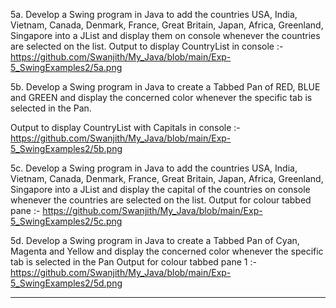 5a. Develop a Swing program in Java to add the countries USA, India, Vietnam, Canada,
Denmark, France, Great Britain, Japan, Africa, Greenland, Singapore into a JList and
display them on console whenever the countries are selected on the list.
Output to display CountryList in console :-
https://github.com/Swanjith/My_Java/blob/main/Exp-5_SwingExamples2/5a.png



5b. Develop a Swing program in Java to create a Tabbed Pan of RED, BLUE and GREEN and
display the concerned color whenever the specific tab is selected in the Pan.

Output to display CountryList with Capitals in console :-
https://github.com/Swanjith/My_Java/blob/main/Exp-5_SwingExamples2/5b.png



5c. Develop a Swing program in Java to add the countries USA, India, Vietnam, Canada,
Denmark, France, Great Britain, Japan, Africa, Greenland, Singapore into a JList and
display the capital of the countries on console whenever the countries are selected on the list.
Output for colour tabbed pane :-
https://github.com/Swanjith/My_Java/blob/main/Exp-5_SwingExamples2/5c.png



5d. Develop a Swing program in Java to create a Tabbed Pan of Cyan, Magenta and Yellow and
display the concerned color whenever the specific tab is selected in the Pan
Output for colour tabbed pane 1 :-
https://github.com/Swanjith/My_Java/blob/main/Exp-5_SwingExamples2/5d.png


___
